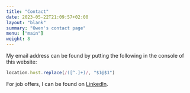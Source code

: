 ```yaml
---
title: "Contact"
date: 2023-05-22T21:09:57+02:00
layout: "blank"
summary: "Owen's contact page"
menu: ["main"]
weight: 8
---
```


My email address can be found by putting the following in the console of this website:

```js
location.host.replace(/([^.]+)/, "$1@$1") 
```

For job offers, I can be found on [LinkedIn](https://www.linkedin.com/).
